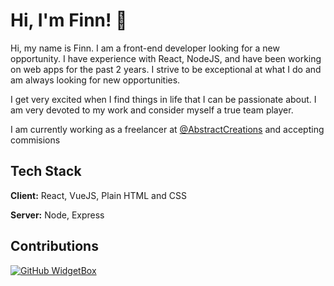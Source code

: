 
# Hi, I'm Finn! 👋

Hi, my name is Finn. I am a front-end developer looking for a new opportunity. I have experience with React, NodeJS, and have been working on web apps for the past 2 years. I strive to be exceptional at what I do and am always looking for new opportunities.

I get very excited when I find things in life that I can be passionate about. I am very devoted to my work and consider myself a true team player.

I am currently working as a freelancer at [@AbstractCreations](https://github.com/AbstractCreations) and accepting commisions
## Tech Stack

**Client:** React, VueJS, Plain HTML and CSS

**Server:** Node, Express


## Contributions

[![GitHub WidgetBox](https://github-widgetbox.vercel.app/api/profile?username=ZetaxFTW&data=followers,repositories,stars,commits)](https://github.com/ZetaxFTW/github-widgetbox)
